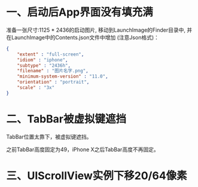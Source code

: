 <a id="top" name="top"></a>

# 一、启动后App界面没有填充满

准备一张尺寸:1125 * 2436的启动图片, 移动到LaunchImage的Finder目录中, 并在LaunchImage中的Contents.json文件中增加 (注意Json格式)：

```json
{
    "extent" : "full-screen",
    "idiom" : "iphone",
    "subtype" : "2436h",
    "filename" : "图片名字.png",
    "minimum-system-version" : "11.0",
    "orientation" : "portrait",
    "scale" : "3x"
}
```



# 二、TabBar被虚拟键遮挡

TabBar位置太靠下，被虚拟键遮挡。

之前TabBar高度固定为49，iPhone X之后TabBar高度不再固定。



# 三、UIScrollView实例下移20/64像素



